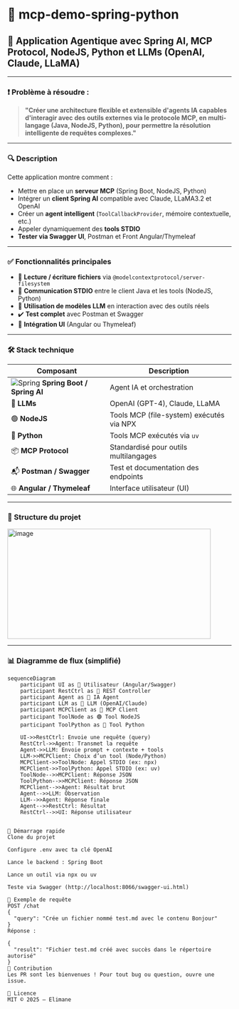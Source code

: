 # 🤖 mcp-demo-spring-python

## 🧠 Application Agentique avec Spring AI, MCP Protocol, NodeJS, Python et LLMs (OpenAI, Claude, LLaMA)

---

### ❗ Problème à résoudre :

> **"Créer une architecture flexible et extensible d'agents IA capables d'interagir avec des outils externes via le protocole MCP, en multi-langage (Java, NodeJS, Python), pour permettre la résolution intelligente de requêtes complexes."**

---

### 🔍 Description

Cette application montre comment :

- Mettre en place un **serveur MCP** (Spring Boot, NodeJS, Python)
- Intégrer un **client Spring AI** compatible avec Claude, LLaMA3.2 et OpenAI
- Créer un **agent intelligent** (`ToolCallbackProvider`, mémoire contextuelle, etc.)
- Appeler dynamiquement des **tools STDIO**
- **Tester via Swagger UI**, Postman et Front Angular/Thymeleaf

---

### ✅ Fonctionnalités principales

- 📁 **Lecture / écriture fichiers** via `@modelcontextprotocol/server-filesystem`
- 🔁 **Communication STDIO** entre le client Java et les tools (NodeJS, Python)
- 🧠 **Utilisation de modèles LLM** en interaction avec des outils réels
- ✔️ **Test complet** avec Postman et Swagger
- 🎨 **Intégration UI** (Angular ou Thymeleaf)

---

### 🛠️ Stack technique

| Composant | Description |
|----------|-------------|
| ![Spring](https://cdn.jsdelivr.net/gh/devicons/devicon/icons/spring/spring-original.svg) **Spring Boot / Spring AI** | Agent IA et orchestration |
| 🧠 **LLMs** | OpenAI (GPT-4), Claude, LLaMA |
| 🟢 **NodeJS** | Tools MCP (file-system) exécutés via NPX |
| 🐍 **Python** | Tools MCP exécutés via `uv` |
| 📦 **MCP Protocol** | Standardisé pour outils multilangages |
| 📬 **Postman / Swagger** | Test et documentation des endpoints |
| 🌐 **Angular / Thymeleaf** | Interface utilisateur (UI) |

---

### 📂 Structure du projet

<img width="457" height="247" alt="image" src="https://github.com/user-attachments/assets/23679997-af78-4ce5-8b1c-bcea982f608f" />


---

### 📊 Diagramme de flux (simplifié)

```mermaid
sequenceDiagram
    participant UI as 🧑 Utilisateur (Angular/Swagger)
    participant RestCtrl as 🌱 REST Controller
    participant Agent as 🧠 IA Agent
    participant LLM as 🧠 LLM (OpenAI/Claude)
    participant MCPClient as 🔁 MCP Client
    participant ToolNode as 🟢 Tool NodeJS
    participant ToolPython as 🐍 Tool Python

    UI->>RestCtrl: Envoie une requête (query)
    RestCtrl->>Agent: Transmet la requête
    Agent->>LLM: Envoie prompt + contexte + tools
    LLM->>MCPClient: Choix d’un tool (Node/Python)
    MCPClient->>ToolNode: Appel STDIO (ex: npx)
    MCPClient->>ToolPython: Appel STDIO (ex: uv)
    ToolNode-->>MCPClient: Réponse JSON
    ToolPython-->>MCPClient: Réponse JSON
    MCPClient-->>Agent: Résultat brut
    Agent-->>LLM: Observation
    LLM-->>Agent: Réponse finale
    Agent-->>RestCtrl: Résultat
    RestCtrl-->>UI: Réponse utilisateur


🚀 Démarrage rapide
Clone du projet

Configure .env avec ta clé OpenAI

Lance le backend : Spring Boot

Lance un outil via npx ou uv

Teste via Swagger (http://localhost:8066/swagger-ui.html)

🧪 Exemple de requête
POST /chat
{
  "query": "Crée un fichier nommé test.md avec le contenu Bonjour"
}
Réponse :

{
  "result": "Fichier test.md créé avec succès dans le répertoire autorisé"
}
🙌 Contribution
Les PR sont les bienvenues ! Pour tout bug ou question, ouvre une issue.

📄 Licence
MIT © 2025 – Elimane

